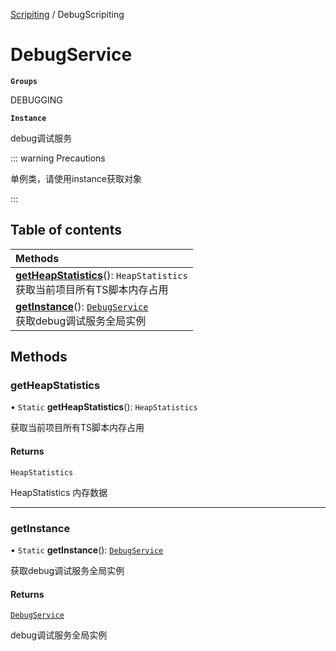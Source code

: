 [Scripiting](../groups/Scripiting.Scripiting.md) / DebugScripiting

# DebugService <Badge type="tip" text="Class" /> <Score text="DebugService" />

**`Groups`**

DEBUGGING

**`Instance`**

debug调试服务

::: warning Precautions

单例类，请使用instance获取对象

:::

## Table of contents

| Methods |
| :-----|
| **[getHeapStatistics](Service.DebugService.md#getheapstatistics)**(): `HeapStatistics` <br> 获取当前项目所有TS脚本内存占用|
| **[getInstance](Service.DebugService.md#getinstance)**(): [`DebugService`](Service.DebugService.md) <br> 获取debug调试服务全局实例|

## Methods

### getHeapStatistics <Score text="getHeapStatistics" /> 

• `Static` **getHeapStatistics**(): `HeapStatistics` 

获取当前项目所有TS脚本内存占用


#### Returns

`HeapStatistics`

HeapStatistics 内存数据

___

### getInstance <Score text="getInstance" /> 

• `Static` **getInstance**(): [`DebugService`](Service.DebugService.md) 

获取debug调试服务全局实例


#### Returns

[`DebugService`](Service.DebugService.md)

debug调试服务全局实例
